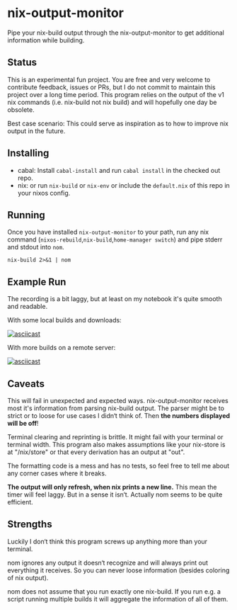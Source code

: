 nix-output-monitor
==================

Pipe your nix-build output through the nix-output-monitor to get additional information while building.

## Status

This is an experimental fun project. You are free and very welcome to contribute feedback, issues or PRs, but I do not commit to maintain this project over a long time period.
This program relies on the output of the v1 nix commands (i.e. nix-build not nix build) and will hopefully one day be obsolete.

Best case scenario: This could serve as inspiration as to how to improve nix output in the future.

## Installing

* cabal: Install `cabal-install` and run `cabal install` in the checked out repo.
* nix: or run `nix-build` or `nix-env` or include the `default.nix` of this repo in your nixos config.

## Running

Once you have installed `nix-output-monitor` to your path, run any nix command (`nixos-rebuild`,`nix-build`,`home-manager switch`) and pipe stderr and stdout into `nom`.

```
nix-build 2>&1 | nom
```

## Example Run

The recording is a bit laggy, but at least on my notebook it's quite smooth and readable.

With some local builds and downloads:

[![asciicast](https://asciinema.org/a/HKWeTpFS42muAaJapSvMiSEbn.svg)](https://asciinema.org/a/HKWeTpFS42muAaJapSvMiSEbn)

With more builds on a remote server:

[![asciicast](https://asciinema.org/a/N3DVPbuRHDM0cKdIO580szKPe.svg)](https://asciinema.org/a/N3DVPbuRHDM0cKdIO580szKPe)

## Caveats

This will fail in unexpected and expected ways.
nix-output-monitor receives most it's information from parsing nix-build output. The parser might be to strict or to loose for use cases I didn‘t think of. Then **the numbers displayed will be off**!

Terminal clearing and reprinting is brittle. It might fail with your terminal or terminal width.
This program also makes assumptions like your nix-store is at "/nix/store" or that every derivation has an output at "out".

The formatting code is a mess and has no tests, so feel free to tell me about any corner cases where it breaks.

**The output will only refresh, when nix prints a new line.** This mean the timer will feel laggy. But in a sense it isn‘t. Actually nom seems to be quite efficient.


## Strengths

Luckily I don‘t think this program screws up anything more than your terminal.

nom ignores any output it doesn‘t recognize and will always print out everything it receives. So you can never loose information (besides coloring of nix output).

nom does not assume that you run exactly one nix-build. If you run e.g. a script running multiple builds it will aggregate the information of all of them.
